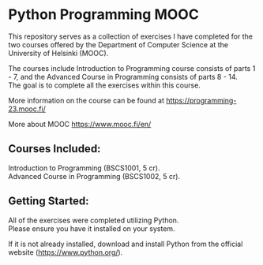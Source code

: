 # Python Programming MOOC 

This repository serves as a collection of exercises I have completed for the two courses offered by the Department of Computer Science at the University of Helsinki (MOOC).  

The courses include Introduction to Programming course consists of parts 1 - 7, and the Advanced Course in Programming consists of parts 8 - 14.  
The goal is to complete all the exercises within this course.   

More information on the course can be found at https://programming-23.mooc.fi/  

More about MOOC https://www.mooc.fi/en/  

## Courses Included:

  Introduction to Programming (BSCS1001, 5 cr).  
  Advanced Course in Programming (BSCS1002, 5 cr).  

## Getting Started:

All of the exercises were completed utilizing Python.  
Please ensure you have it installed on your system.  

If it is not already installed, download and install Python from the official website (https://www.python.org/).  
